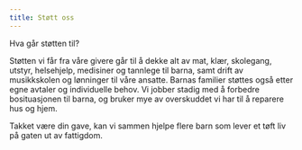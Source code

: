 ```yaml
---
title: Støtt oss
---
```

Hva går støtten til? 



Støtten vi får fra våre givere går til å dekke alt av mat, klær, skolegang, utstyr, helsehjelp, medisiner og tannlege til barna, samt drift av musikkskolen og lønninger til våre ansatte. Barnas familier støttes også etter egne avtaler og individuelle behov. Vi jobber stadig med å forbedre bosituasjonen til barna, og bruker mye av overskuddet vi har til å reparere hus og hjem.



Takket være din gave, kan vi sammen hjelpe flere barn som lever et tøft liv på gaten ut av fattigdom.
